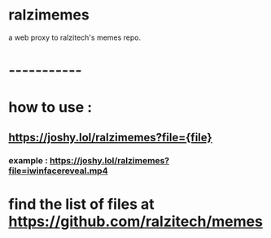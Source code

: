 # ralzimemes
a web proxy to ralzitech's memes repo.
# -----------
# how to use :
## https://joshy.lol/ralzimemes?file={file}
### example : https://joshy.lol/ralzimemes?file=iwinfacereveal.mp4
# find the list of files at https://github.com/ralzitech/memes
